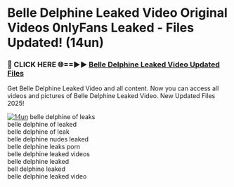 # Belle Delphine Leaked Video Original Videos 0nlyFans Leaked - Files Updated! (14un)

<h3>🔴 CLICK HERE 🌐==►► <a href="https://tinyurl.com/2jnfzry5" rel="nofollow">Belle Delphine Leaked Video Updated Files</a></h3>

Get Belle Delphine Leaked Video and all content. Now you can access all videos and pictures of Belle Delphine Leaked Video. New Updated Files 2025!

[![14un](https://i.imgur.com/GyGTBgg.gif)](https://tinyurl.com/2jnfzry5)
belle delphine of leaks<br>
belle delphine of leaked<br>
belle delphine of leak<br>
belle delphine nudes leaked<br>
belle delphine leaks porn<br>
belle delphine leaked videos<br>
belle delphine leaked<br>
bell delphine leaked<br>
belle delphine leaked video